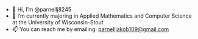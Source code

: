 - 👋 Hi, I’m @parnellj8245
- 🌱 I’m currently majoring in Applied Mathematics and Computer Science at the University of Wisconsin-Stout
- 📫 You can reach me by emailing: parnelljakob109@gmail.com

